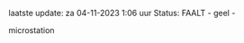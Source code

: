 laatste update: 
za 04-11-2023  1:06   uur 
Status: FAALT - geel - 
<div class="service Y">microstation</div>